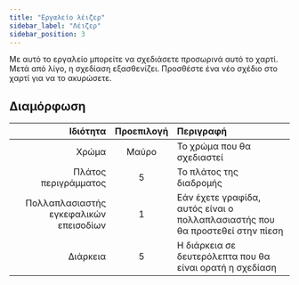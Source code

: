 ```yaml
---
title: "Εργαλείο λέιζερ"
sidebar_label: "Λέιζερ"
sidebar_position: 3
---
```



Με αυτό το εργαλείο μπορείτε να σχεδιάσετε προσωρινά αυτό το χαρτί. Μετά από λίγο, η σχεδίαση εξασθενίζει. Προσθέστε ένα νέο σχέδιο στο χαρτί για να το ακυρώσετε.

## Διαμόρφωση

|                               Ιδιότητα | Προεπιλογή | Περιγραφή                                                                    |
| --------------------------------------:|:----------:|:---------------------------------------------------------------------------- |
|                                  Χρώμα |   Μαύρο    | Το χρώμα που θα σχεδιαστεί                                                   |
|                   Πλάτος περιγράμματος |     5      | Το πλάτος της διαδρομής                                                      |
| Πολλαπλασιαστής εγκεφαλικών επεισοδίων |     1      | Εάν έχετε γραφίδα, αυτός είναι ο πολλαπλασιαστής που θα προστεθεί στην πίεση |
|                               Διάρκεια |     5      | Η διάρκεια σε δευτερόλεπτα που θα είναι ορατή η σχεδίαση                     |
